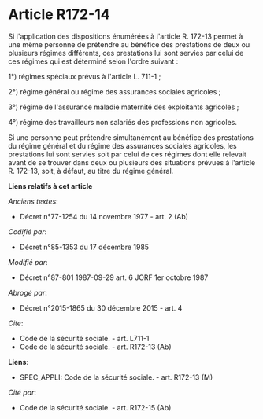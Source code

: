 # Article R172-14

Si l'application des dispositions énumérées à l'article R. 172-13 permet à une même personne de prétendre au bénéfice des
prestations de deux ou plusieurs régimes différents, ces prestations lui sont servies par celui de ces régimes qui est
déterminé selon l'ordre suivant : 

1°) régimes spéciaux prévus à l'article L. 711-1 ; 

2°) régime général ou régime des assurances sociales agricoles ;

3°) régime de l'assurance maladie maternité des exploitants agricoles ; 

4°) régime des travailleurs non salariés des professions non agricoles. 

Si une personne peut prétendre simultanément au bénéfice des prestations du régime général et du régime des assurances
sociales agricoles, les prestations lui sont servies soit par celui de ces régimes dont elle relevait avant de se trouver
dans deux ou plusieurs des situations prévues à l'article R. 172-13, soit, à défaut, au titre du régime général.

**Liens relatifs à cet article**

_Anciens textes_:

  - Décret n°77-1254 du 14 novembre 1977 - art. 2 (Ab)

_Codifié par_:

  - Décret n°85-1353 du 17 décembre 1985

_Modifié par_:

  - Décret n°87-801 1987-09-29 art. 6 JORF 1er octobre 1987

_Abrogé par_:

  - Décret n°2015-1865 du 30 décembre 2015 - art. 4

_Cite_:

  - Code de la sécurité sociale. - art. L711-1
  - Code de la sécurité sociale. - art. R172-13 (Ab)

**Liens**:

  - SPEC_APPLI: Code de la sécurité sociale. - art. R172-13 (M)

_Cité par_:

  - Code de la sécurité sociale. - art. R172-15 (Ab)
